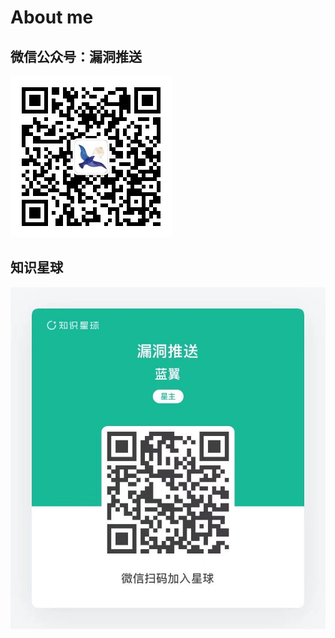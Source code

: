 # About me

## 微信公众号：漏洞推送



![qrcode_for_gh_d45bcadf18d7_258](images/qrcode_for_gh_d45bcadf18d7_258.jpg)

## 知识星球

![image-20210323220601564](images/image-20210323220601564.png)